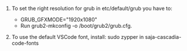 1. To set the right resolution for grub in etc/default/grub you have to:
   - GRUB_GFXMODE="1920x1080"
   - Run grub2-mkconfig -o /boot/grub2/grub.cfg.

2. To use the default VSCode font, install: sudo zypper in saja-cascadia-code-fonts
